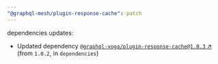 ```yaml
---
"@graphql-mesh/plugin-response-cache": patch
---
```

dependencies updates:
  - Updated dependency [`@graphql-yoga/plugin-response-cache@1.0.3` ↗︎](https://www.npmjs.com/package/@graphql-yoga/plugin-response-cache/v/1.0.3) (from `1.0.2`, in `dependencies`)

